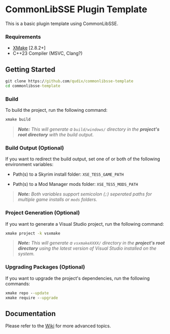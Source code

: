 # CommonLibSSE Plugin Template

This is a basic plugin template using CommonLibSSE.

### Requirements
* [XMake](https://xmake.io) [2.8.2+]
* C++23 Compiler (MSVC, Clang?)

## Getting Started
```bat
git clone https://github.com/qudix/commonlibsse-template
cd commonlibsse-template
```

### Build
To build the project, run the following command:
```bat
xmake build
```

> ***Note:*** *This will generate a `build/windows/` directory in the **project's root directory** with the build output.*

### Build Output (Optional)
If you want to redirect the build output, set one of or both of the following environment variables:

- Path(s) to a Skyrim install folder: `XSE_TES5_GAME_PATH`

- Path(s) to a Mod Manager mods folder: `XSE_TES5_MODS_PATH`

> ***Note:*** *Both variables support semicolon (`;`) seperated paths for multiple game installs or `mods` folders.*

### Project Generation (Optional)
If you want to generate a Visual Studio project, run the following command:
```bat
xmake project -k vsxmake
```

> ***Note:*** *This will generate a `vsxmakeXXXX/` directory in the **project's root directory** using the latest version of Visual Studio installed on the system.*

### Upgrading Packages (Optional)
If you want to upgrade the project's dependencies, run the following commands:
```bat
xmake repo --update
xmake require --upgrade
```

## Documentation
Please refer to the [Wiki](../../wiki/Home) for more advanced topics.
